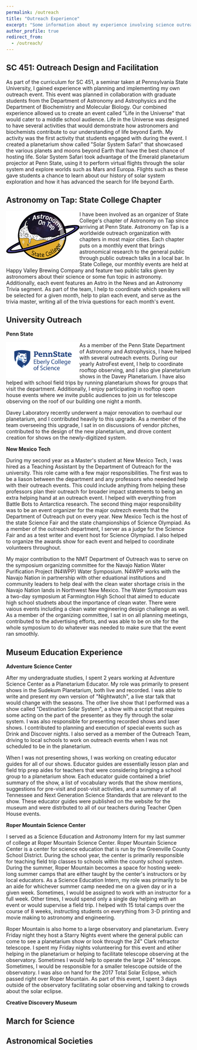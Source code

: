 ```yaml
---
permalink: /outreach
title: "Outreach Experience"
excerpt: "Some information about my experience involving science outreach."
author_profile: true
redirect_from: 
  - /outreach/
---
```


SC 451: Outreach Design and Facilitation
-----

As part of the curriculum for SC 451, a seminar taken at Pennsylvania State University, I gained experience with planning and implementing my own outreach event.
This event was planned in collaboration with graduate students from the Department of Astronomy and Astrophysics and the Department of Biochemistry and Molecular Biology.
Our combined experience allowed us to create an event called "Life in the Universe" that would cater to a middle school audience.
Life in the Universe was designed to have several activities that would demonstrate how astronomers and biochemists contribute to our understanding of life beyond Earth.
My activity was the first activity that students engaged with during the event.
I created a planetarium show called "Solar System Safari" that showcased the various planets and moons beyond Earth that have the best chance of hosting life.
Solar System Safari took advantage of the Emerald planetarium projector at Penn State, using it to perform virtual flights through the solar system and explore worlds such as Mars and Europa. 
Flights such as these gave students a chance to learn about our history of solar system exploration and how it has advanced the search for life beyond Earth.

Astronomy on Tap: State College Chapter
-----

<img align="left" src="/images/AoT Logo.png" alt="AOTSC Logo" width="200"/>
I have been involved as an organizer of State College's chapter of Astronomy on Tap since arriving at Penn State. Astronomy on Tap is a worldwide outreach organization with chapters in most major cities. Each chapter puts on a monthly event that brings astronomical research to the general public through public outreach talks in a local bar. In State College, our monthly events are held at Happy Valley Brewing Company and feature two public talks given by astronomers about their science or some fun topic in astronomy. Additionally, each event features an Astro in the News and an Astronomy Trivia segment. As part of the team, I help to coordinate which speakers will be selected for a given month, help to plan each event, and serve as the trivia master, writing all of the trivia questions for each month's event.

University Outreach
-----

**Penn State**

<img align="left" src="/images/psu_ecos_logo.png" alt="PSU ECOS Logo" width="200"/>

As a member of the Penn State Department of Astronomy and Astrophysics, I have helped with several outreach events. During our yearly AstroFest event, I help to coordinate rooftop observing, and I also give planetarium shows in the Davey Planetarium. I have also helped with school field trips by running planetarium shows for groups that visit the department. Additionally, I enjoy participating in rooftop open house events where we invite public audiences to join us for telescope observing on the roof of our building one night a month. 

Davey Laboratory recently underwent a major renovation to overhaul our planetarium, and I contributed heavily to this upgrade. As a member of the team overseeing this upgrade, I sat in on discussions of vendor pitches, contributed to the design of the new planetarium, and drove content creation for shows on the newly-digitized system. 

**New Mexico Tech**

During my second year as a Master's student at New Mexico Tech, I was hired as a Teaching Assistant by the Department of Outreach for the university. This role came with a few major responsibilities. The first was to be a liason between the department and any professors who neeeded help with their outreach events. This could include anything from helping these professors plan their outreach for broader impact statements to being an extra helping hand at an outreach event. I helped with everything from Battle Bots to Antarctica research. The second thing major responsibility was to be an event organizer for the major outrezch events that the Department of Outreach put on every year. New Mexico Tech is the host of the state Science Fair and the state championships of Science Olympiad. As a member of the outreach department, I server as a judge for the Science Fair and as a test writer and event host for Science Olympiad. I also helped to organize the awards show for each event and helped to coordinate volunteers throughout.

My major contribution to the NMT Department of Outreach was to serve on the symposium organizing committee for the Navajo Nation Water Purification Project (N4WPP) Water Symposium. N4WPP works with the Navajo Nation in partnership with other eduational institutions and community leaders to help deal with the clean water shortage crisis in the Navajo Nation lands in Northwest New Mexico. The Water Symposium was a two-day symposium at Farmington High School that aimed to educate high school studnets about the importance of clean water. There were vaious events including a clean water engineering design challenge as well. As a member of the organizing committee, I sat in on all planning meetings, contributed to the advertising efforts, and was able to be on site for the whole symposium to do whatever was needed to make sure that the event ran smoothly.


Museum Education Experience
-----

**Adventure Science Center**

After my undergraduate studies, I spent 2 years working at Adventure Science Center as a Planetarium Educator. My role was primarily to present shows in the Sudekum Planetarium, both live and recorded. I was able to write and present my own version of "Nightwatch", a live star talk that would change with the seasons. The other live show that I performed was a show called "Destination Solar System", a show with a script that requires some acting on the part of the presenter as they fly through the solar system. I was also responsible for presenting recorded shows and laser shows. I contributed to planning and execution of special events such as Drink and Discover nights. I also served as a member of the Outreach Team, driving to local schools to work on outreach events when I was not scheduled to be in the planetarium.

When I was not presenting shows, I was working on creating educator guides for all of our shows. Educator guides are essentially lesson plan and field trip prep aides for teachers that were considering bringing a school group to a planetarium show. Each educator guide contained a brief summary of the show, a list of vocabulary words that the show mentions, suggestions for pre-visit and post-visit activities, and a summary of all Tennessee and Next Generation Science Standards that are relevant to the show. These educator guides were published on the website for the museum and were distrbuted to all of our teachers during Teacher Open House events.

**Roper Mountain Science Center**

I served as a Science Education and Astronomy Intern for my last summer of college at Roper Mountain Science Center. Roper Mountain Science Center is a center for science education that is run by the Greenville County School District. During the school year, the center is primarily responsible for teaching field trip classes to schools within the county school system. During the summer, Roper Mountain becomes a space for hosting week-long summer camps that are either taught by the center's instructors or by local educators. As a Science Education Intern, my role was primarily to be an aide for whichever summer camp needed me on a given day or in a given week. Sometimes, I would be assigned to work with an instructor for a full week. Other times, I would spend only a single day helping with an event or would supervise a field trip. I helped with 15 total camps over the course of 8 weeks, instructing students on everything from 3-D printing and movie making to astronomy and engineering. 

Roper Mountain is also home to a large observatory and planetarium. Every Friday night they host a Starry Nights event where the general public can come to see a planetarium show or look through the 24" Clark refractor telescope. I spent my Friday nights volunteering for this event and etiher helping in the planetarium or helping to facilitate telescope observing at the observatory. Sometimes I would help to operate the large 24" telescope. Sometimes, I would be responsible for a smaller telescope outside of the observatory. I was also on hand for the 2017 Total Solar Eclipse, which passed right over Roper Mountain. As part of this event, I spent 3 days outside of the observatory facilitating solar observing and talking to crowds about the solar eclipse.

**Creative Discovery Museum**



March for Science
-----



Astronomical Societies
-----

